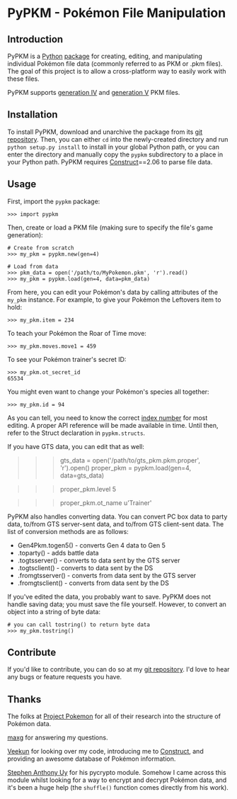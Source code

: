 # PyPKM - Pokémon File Manipulation

## Introduction

PyPKM is a [Python][0] [package][1] for creating, editing, and manipulating
individual Pokémon file data (commonly referred to as PKM or .pkm files).
The goal of this project is to allow a cross-platform way to easily work
with these files.

PyPKM supports [generation IV][2] and [generation V][3] PKM files.

[0]: http://python.org/
[1]: http://pypi.python.org/pypi
[2]: http://projectpokemon.org/wiki/Pokemon_NDS_Structure
[3]: http://projectpokemon.org/wiki/Pokemon_Black/White_NDS_Structure

## Installation

To install PyPKM, download and unarchive the package from its [git repository][4].
Then, you can either `cd` into the newly-created directory and run
`python setup.py install` to install in your global Python path, or you can
enter the directory and manually copy the `pypkm` subdirectory to a place in
your Python path. PyPKM requires [Construct][5]==2.06 to parse file data.

[4]: https://github.com/ceol/pypkm
[5]: http://construct.wikispaces.com/

## Usage

First, import the `pypkm` package:

    >>> import pypkm

Then, create or load a PKM file (making sure to specify the file's game
generation):

    # Create from scratch
    >>> my_pkm = pypkm.new(gen=4)
    
    # Load from data
    >>> pkm_data = open('/path/to/MyPokemon.pkm', 'r').read()
    >>> my_pkm = pypkm.load(gen=4, data=pkm_data)

From here, you can edit your Pokémon's data by calling attributes of the
`my_pkm` instance. For example, to give your Pokémon the Leftovers item to
hold:

    >>> my_pkm.item = 234

To teach your Pokémon the Roar of Time move:

    >>> my_pkm.moves.move1 = 459

To see your Pokémon trainer's secret ID:

    >>> my_pkm.ot_secret_id
    65534

You might even want to change your Pokémon's species all together:

    >>> my_pkm.id = 94

As you can tell, you need to know the correct [index number][6] for most
editing. A proper API reference will be made available in time. Until then,
refer to the Struct declaration in `pypkm.structs`.

If you have GTS data, you can edit that as well:

>>> gts_data = open('/path/to/gts_pkm.pkm.proper', 'r').open()
>>> proper_pkm = pypkm.load(gen=4, data=gts_data)

>>> proper_pkm.level
5

>>> proper_pkm.ot_name
u'Trainer'

PyPKM also handles converting data. You can convert PC box data to party data,
to/from GTS server-sent data, and to/from GTS client-sent data. The list of
conversion methods are as follows:

* Gen4Pkm.togen5() - converts Gen 4 data to Gen 5
* .toparty() - adds battle data
* .togtsserver() - converts to data sent by the GTS server
* .togtsclient() - converts to data sent by the DS
* .fromgtsserver() - converts from data sent by the GTS server
* .fromgtsclient() - converts from data sent by the DS

If you've edited the data, you probably want to save. PyPKM does not handle
saving data; you must save the file yourself. However, to convert an object
into a string of byte data:
    
    # you can call tostring() to return byte data
    >>> my_pkm.tostring()

[6]: http://bulbapedia.bulbagarden.net/wiki/Index_number

## Contribute

If you'd like to contribute, you can do so at my [git repository][4]. I'd
love to hear any bugs or feature requests you have.

## Thanks

The folks at [Project Pokemon][7] for all of their research
into the structure of Pokémon data.

[maxg][8] for answering my questions.

[Veekun][9] for looking over my code, introducing me to [Construct][5], and
providing an awesome database of Pokémon information.

[Stephen Anthony Uy][10] for his pycrypto module. Somehow I came across this
module whilst looking for a way to encrypt and decrypt Pokémon data, and
it's been a huge help (the `shuffle()` function comes directly from his work).

[7]: http://projectpokemon.org/
[8]: http://www.pokecheck.org/
[9]: http://veekun.com/
[10]: mailto:tsanth@iname.com